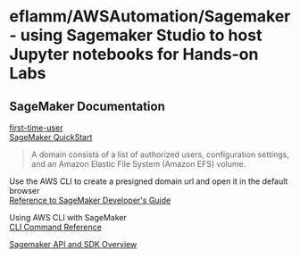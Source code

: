 # eflamm/AWSAutomation/Sagemaker - using Sagemaker Studio to host Jupyter notebooks for Hands-on Labs  
## SageMaker Documentation  
[first-time-user](https://docs.aws.amazon.com/sagemaker/latest/dg/whatis.html#first-time-user)  
[SageMaker QuickStart](https://docs.aws.amazon.com/sagemaker/latest/dg/onboard-quick-start.html)

> A domain consists of a list of authorized users, configuration settings, and an Amazon Elastic File System (Amazon EFS) volume. 

Use the AWS CLI to create a presigned domain url and open it in the default browser  
[Reference to SageMaker Developer's Guide](https://docs.aws.amazon.com/sagemaker/latest/dg/studio-updated-launch.html)  

Using AWS CLI with SageMaker  
[CLI Command Reference](https://awscli.amazonaws.com/v2/documentation/api/latest/reference/sagemaker/index.html)

[Sagemaker API and SDK Overview](https://docs.aws.amazon.com/sagemaker/latest/dg/api-and-sdk-reference-overview.html)

